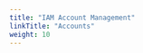 ```yaml
---
title: "IAM Account Management"
linkTitle: "Accounts"
weight: 10
---
```


## 
[](IAMUserMgmt.png)


